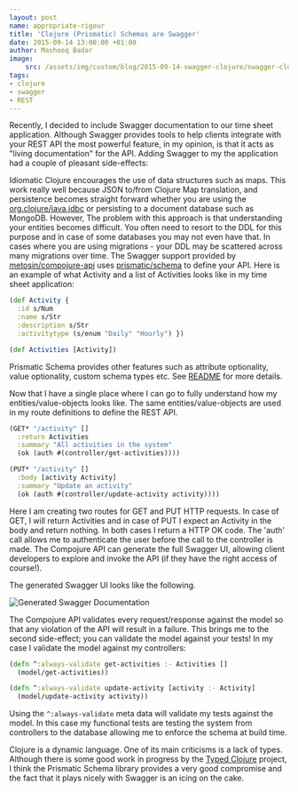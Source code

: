 ```yaml
---
layout: post
name: appropriate-rigour 
title: 'Clojure (Prismatic) Schemas are Swagger'
date: 2015-09-14 13:00:00 +01:00
author: Mashooq Badar
image:
    src: /assets/img/custom/blog/2015-09-14-swagger-clojure/swagger-clojure.jpg
tags:
- clojure
- swagger
- REST
---
```


Recently, I decided to include Swagger documentation to our time sheet application. Although Swagger provides tools to help clients integrate with your REST API the most powerful feature, in my opinion, is that it acts as "living documentation" for the API. Adding Swagger to my the application had a couple of pleasant side-effects:

Idiomatic Clojure encourages the use of data structures such as maps. This work really well because JSON to/from Clojure Map translation, and persistence becomes straight forward whether you are using the [org.clojure/java.jdbc](https://github.com/clojure/java.jdbc) or persisting to a document database such as MongoDB. However, The problem with this approach is that understanding your entities becomes difficult. You often need to resort to the DDL for this purpose and in case of some databases you may not even have that. In cases where you are using migrations - your DDL may be scattered across many migrations over time. The Swagger support provided by [metosin/compojure-api](https://github.com/metosin/compojure-api) uses [prismatic/schema](https://github.com/Prismatic/schema) to define your API. Here is an example of what Activity and a list of Activities looks like in my time sheet application:

```clojure 
(def Activity {
  :id s/Num
  :name s/Str
  :description s/Str
  :activitytype (s/enum "Daily" "Hourly") })

(def Activities [Activity])
```
Prismatic Schema provides other features such as attribute optionality, value optionality, custom schema types etc. See [README](https://github.com/Prismatic/schema) for more details. 

Now that I have a single place where I can go to fully understand how my entities/value-objects looks like. The same entities/value-objects are used in my route definitions to define the REST API.

```clojure
(GET* "/activity" []
  :return Activities
  :summary "All activities in the system"
  (ok (auth #(controller/get-activities))))

(PUT* "/activity" []
  :body [activity Activity]
  :summary "Update an activity"
  (ok (auth #(controller/update-activity activity))))
``` 

Here I am creating two routes for GET and PUT HTTP requests. In case of GET, I will return Activities and in case of PUT I expect an Activity in the body and return nothing. In both cases I return a HTTP OK code. The 'auth' call allows me to authenticate the user before the call to the controller is made. The Compojure API can generate the full Swagger UI, allowing client developers to explore and invoke the API (if they have the right access of course!).  

The generated Swagger UI looks like the following. 

![Generated Swagger Documentation]({{site.baseurl}}/assets/img/custom/blog/2015-09-14-swagger-clojure/swagger-doc.png)

The Compojure API validates every request/response against the model so that any violation of the API will result in a failure. This brings me to the second side-effect; you can validate the model against your tests! In my case I validate the model against my controllers:

```clojure
(defn ^:always-validate get-activities :- Activities []
  (model/get-activities))

(defn ^:always-validate update-activity [activity :- Activity]
  (model/update-activity activity))
```

Using the ```^:always-validate``` meta data will validate my tests against the model. In this case my functional tests are testing the system from controllers to the database allowing me to enforce the schema at build time.

Clojure is a dynamic language. One of its main criticisms is a lack of types. Although there is some good work in progress by the [Typed Clojure](http://typedclojure.org/) project, I think the Prismatic Schema library provides a very good compromise and the fact that it plays nicely with Swagger is an icing on the cake.
